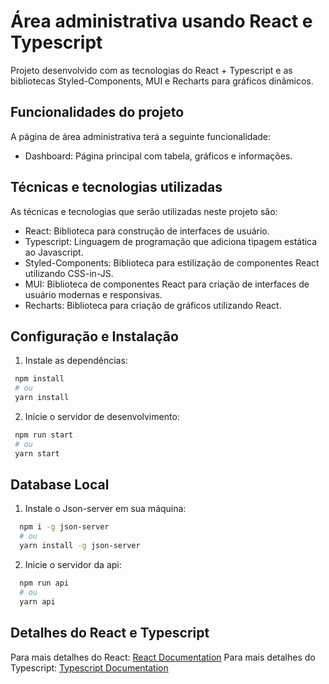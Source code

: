 
# Área administrativa usando React e Typescript

Projeto desenvolvido com as tecnologias do React + Typescript e as bibliotecas Styled-Components, MUI e Recharts para gráficos dinâmicos.

## Funcionalidades do projeto

A página de área administrativa terá a seguinte funcionalidade:

- Dashboard: Página principal com tabela, gráficos e informações.

## Técnicas e tecnologias utilizadas

As técnicas e tecnologias que serão utilizadas neste projeto são:

- React: Biblioteca para construção de interfaces de usuário.
- Typescript: Linguagem de programação que adiciona tipagem estática ao Javascript.
- Styled-Components: Biblioteca para estilização de componentes React utilizando CSS-in-JS.
- MUI: Biblioteca de componentes React para criação de interfaces de usuário modernas e responsivas.
- Recharts: Biblioteca para criação de gráficos utilizando React.

## Configuração e Instalação
1. Instale as dependências:
  ```sh
   npm install
   # ou
   yarn install
  ```
2. Inicie o servidor de desenvolvimento:
  ```sh
   npm run start
   # ou
   yarn start
  ```

## Database Local
1. Instale o Json-server em sua máquina:
```sh
  npm i -g json-server
  # ou
  yarn install -g json-server
```
2. Inicie o servidor da api:
```sh
  npm run api
  # ou 
  yarn api
```

## Detalhes do React e Typescript

Para mais detalhes do React: [React Documentation](https://react.dev/)
Para mais detalhes do Typescript: [Typescript Documentation](https://www.typescriptlang.org/)